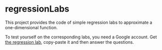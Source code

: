 # regressionLabs

This project provides the code of simple regression labs to approximate a one-dimensional function.

To test yourself on the corresponding labs, you need a Google account. Get [the regression lab](https://colab.research.google.com/drive/1_ytWoxs2pITkvakHZ1HACfWnmq8X2RB6), copy-paste it and then answer the questions.

